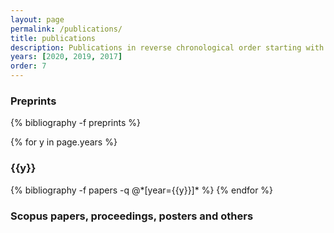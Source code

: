 ```yaml
---
layout: page
permalink: /publications/
title: publications
description: Publications in reverse chronological order starting with pre-prints.
years: [2020, 2019, 2017]
order: 7
---
```


<h3 class="year">Preprints</h3>
{% bibliography -f preprints %}

{% for y in page.years %}
  <h3 class="year">{{y}}</h3>
  {% bibliography -f papers -q @*[year={{y}}]* %}
{% endfor %}

<h3 class="year">Scopus papers, proceedings, posters and others</h3>
